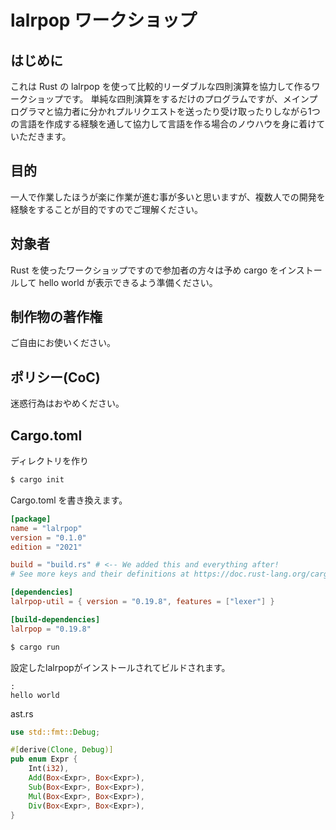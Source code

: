 # lalrpop ワークショップ

## はじめに

これは Rust の lalrpop を使って比較的リーダブルな四則演算を協力して作るワークショップです。
単純な四則演算をするだけのプログラムですが、メインプログラマと協力者に分かれプルリクエストを送ったり受け取ったりしながら1つの言語を作成する経験を通して協力して言語を作る場合のノウハウを身に着けていただきます。

## 目的

一人で作業したほうが楽に作業が進む事が多いと思いますが、複数人での開発を経験をすることが目的ですのでご理解ください。

## 対象者

Rust を使ったワークショップですので参加者の方々は予め cargo をインストールして hello world が表示できるよう準備ください。

## 制作物の著作権

ご自由にお使いください。

## ポリシー(CoC)

迷惑行為はおやめください。

## Cargo.toml

ディレクトリを作り

```bash
$ cargo init
```

Cargo.toml を書き換えます。

```toml
[package]
name = "lalrpop"
version = "0.1.0"
edition = "2021"

build = "build.rs" # <-- We added this and everything after!
# See more keys and their definitions at https://doc.rust-lang.org/cargo/reference/manifest.html

[dependencies]
lalrpop-util = { version = "0.19.8", features = ["lexer"] }

[build-dependencies]
lalrpop = "0.19.8"
```


```bash
$ cargo run
```

設定したlalrpopがインストールされてビルドされます。

```
:
hello world
```


ast.rs

```rust
use std::fmt::Debug;

#[derive(Clone, Debug)]
pub enum Expr {
    Int(i32),
    Add(Box<Expr>, Box<Expr>),
    Sub(Box<Expr>, Box<Expr>),
    Mul(Box<Expr>, Box<Expr>),
    Div(Box<Expr>, Box<Expr>),
}
```
